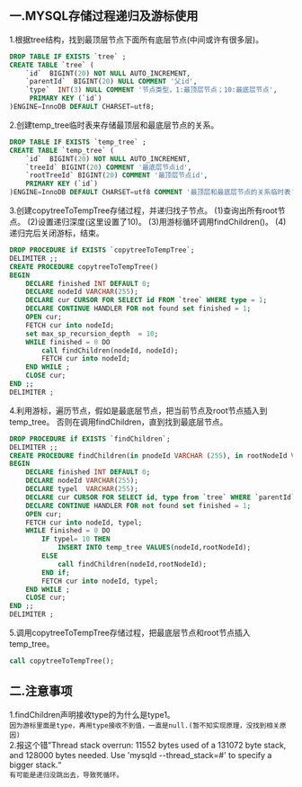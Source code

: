 一.MYSQL存储过程递归及游标使用
------
1.根据tree结构，找到最顶层节点下面所有底层节点(中间或许有很多层)。
```sql
DROP TABLE IF EXISTS `tree` ;
CREATE TABLE `tree` (
    `id`  BIGINT(20) NOT NULL AUTO_INCREMENT,
    `parentId`  BIGINT(20) NULL COMMENT '父id', 
    `type`  INT(3) NULL COMMENT '节点类型，1:最顶层节点；10:最底层节点', 
     PRIMARY KEY (`id`)
)ENGINE=InnoDB DEFAULT CHARSET=utf8;
```
2.创建temp_tree临时表来存储最顶层和最底层节点的关系。
```sql
DROP TABLE IF EXISTS `temp_tree` ;
CREATE TABLE `temp_tree` (
    `id`  BIGINT(20) NOT NULL AUTO_INCREMENT, 
    `treeId` BIGINT(20) COMMENT '最底层节点id', 
    `rootTreeId` BIGINT(20) COMMENT '最顶层节点id', 
    PRIMARY KEY (`id`)
)ENGINE=InnoDB DEFAULT CHARSET=utf8 COMMENT '最顶层和最底层节点的关系临时表';
```
3.创建copytreeToTempTree存储过程，并递归找子节点。
(1)查询出所有root节点。
(2)设置递归深度(这里设置了10)。
(3)用游标循环调用findChildren()。
(4)递归完后关闭游标，结束。
``` sql
DROP PROCEDURE if EXISTS `copytreeToTempTree`;
DELIMITER ;;
CREATE PROCEDURE copytreeToTempTree()
BEGIN
	DECLARE finished INT DEFAULT 0;
	DECLARE nodeId VARCHAR(255);
	DECLARE cur CURSOR FOR SELECT id FROM `tree` WHERE type = 1;
	DECLARE CONTINUE HANDLER FOR not found set finished = 1;
	OPEN cur;
	FETCH cur into nodeId;
	set max_sp_recursion_depth  = 10;
	WHILE finished = 0 DO
		call findChildren(nodeId, nodeId);
		FETCH cur into nodeId;
	END WHILE ;
	CLOSE cur;
END ;;
DELIMITER ;
```
4.利用游标，遍历节点，假如是最底层节点，把当前节点及root节点插入到temp_tree。
  否则在调用findChildren，直到找到最底层节点。
```sql
DROP PROCEDURE if EXISTS `findChildren`;
DELIMITER ;;
CREATE PROCEDURE findChildren(in pnodeId VARCHAR (255), in rootNodeId VARCHAR(255))
BEGIN
	DECLARE finished INT DEFAULT 0;
	DECLARE nodeId VARCHAR(255);
	DECLARE typel  VARCHAR(255);
	DECLARE cur CURSOR FOR SELECT id, type from `tree` WHERE `parentId` = pnodeId;
	DECLARE CONTINUE HANDLER FOR not found set finished = 1;
	OPEN cur;
	FETCH cur into nodeId, typel;
	WHILE finished = 0 DO
		IF typel= 10 THEN
			INSERT INTO temp_tree VALUES(nodeId,rootNodeId);
		ELSE
			call findChildren(nodeId,rootNodeId);
		END if;
		FETCH cur into nodeId, typel;
	END WHILE ;
	CLOSE cur;
END ;;
DELIMITER ;
```
5.调用copytreeToTempTree存储过程，把最底层节点和root节点插入temp_tree。
```sql
call copytreeToTempTree();
```
二.注意事项
-------
1.findChildren声明接收type的为什么是type1。  
  `因为游标里面是type，再用type接收不到值，一直是null.(暂不知实现原理，没找到相关原因)`  
2.报这个错”Thread stack overrun:  11552 bytes used of a 131072 byte stack, and 128000 bytes needed.  Use 'mysqld --thread_stack=#' to specify a bigger stack.“  
  `有可能是递归没跳出去，导致死循环。` 